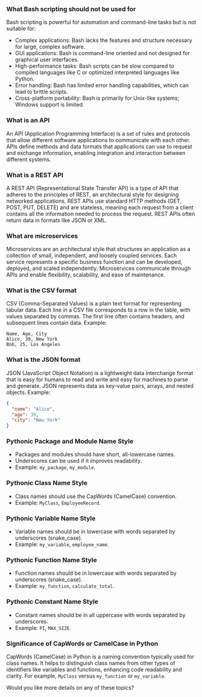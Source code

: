 ### What Bash scripting should not be used for
Bash scripting is powerful for automation and command-line tasks but is not suitable for:
- Complex applications: Bash lacks the features and structure necessary for large, complex software.
- GUI applications: Bash is command-line oriented and not designed for graphical user interfaces.
- High-performance tasks: Bash scripts can be slow compared to compiled languages like C or optimized interpreted languages like Python.
- Error handling: Bash has limited error handling capabilities, which can lead to brittle scripts.
- Cross-platform portability: Bash is primarily for Unix-like systems; Windows support is limited.

### What is an API
An API (Application Programming Interface) is a set of rules and protocols that allow different software applications to communicate with each other. APIs define methods and data formats that applications can use to request and exchange information, enabling integration and interaction between different systems.

### What is a REST API
A REST API (Representational State Transfer API) is a type of API that adheres to the principles of REST, an architectural style for designing networked applications. REST APIs use standard HTTP methods (GET, POST, PUT, DELETE) and are stateless, meaning each request from a client contains all the information needed to process the request. REST APIs often return data in formats like JSON or XML.

### What are microservices
Microservices are an architectural style that structures an application as a collection of small, independent, and loosely coupled services. Each service represents a specific business function and can be developed, deployed, and scaled independently. Microservices communicate through APIs and enable flexibility, scalability, and ease of maintenance.

### What is the CSV format
CSV (Comma-Separated Values) is a plain text format for representing tabular data. Each line in a CSV file corresponds to a row in the table, with values separated by commas. The first line often contains headers, and subsequent lines contain data. Example:

```
Name, Age, City
Alice, 30, New York
Bob, 25, Los Angeles
```

### What is the JSON format
JSON (JavaScript Object Notation) is a lightweight data interchange format that is easy for humans to read and write and easy for machines to parse and generate. JSON represents data as key-value pairs, arrays, and nested objects. Example:

```json
{
  "name": "Alice",
  "age": 30,
  "city": "New York"
}
```

### Pythonic Package and Module Name Style
- Packages and modules should have short, all-lowercase names.
- Underscores can be used if it improves readability.
- Example: `my_package`, `my_module`.

### Pythonic Class Name Style
- Class names should use the CapWords (CamelCase) convention.
- Example: `MyClass`, `EmployeeRecord`.

### Pythonic Variable Name Style
- Variable names should be in lowercase with words separated by underscores (snake_case).
- Example: `my_variable`, `employee_name`.

### Pythonic Function Name Style
- Function names should be in lowercase with words separated by underscores (snake_case).
- Example: `my_function`, `calculate_total`.

### Pythonic Constant Name Style
- Constant names should be in all uppercase with words separated by underscores.
- Example: `PI`, `MAX_SIZE`.

### Significance of CapWords or CamelCase in Python
CapWords (CamelCase) in Python is a naming convention typically used for class names. It helps to distinguish class names from other types of identifiers like variables and functions, enhancing code readability and clarity. For example, `MyClass` versus `my_function` or `my_variable`.

Would you like more details on any of these topics?